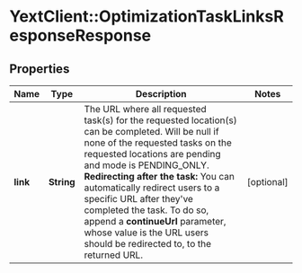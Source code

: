 # YextClient::OptimizationTaskLinksResponseResponse

## Properties
Name | Type | Description | Notes
------------ | ------------- | ------------- | -------------
**link** | **String** | The URL where all requested task(s) for the requested location(s) can be completed.  Will be null if none of the requested tasks on the requested locations are pending and mode is PENDING_ONLY.  **Redirecting after the task:** You can automatically redirect users to a specific URL after they&#39;ve completed the task. To do so, append a **continueUrl** parameter, whose value is the URL users should be redirected to, to the returned URL. | [optional] 


